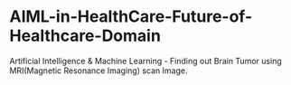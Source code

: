 # AIML-in-HealthCare-Future-of-Healthcare-Domain
Artificial Intelligence &amp; Machine Learning - Finding out Brain Tumor using MRI(Magnetic Resonance Imaging) scan Image.
